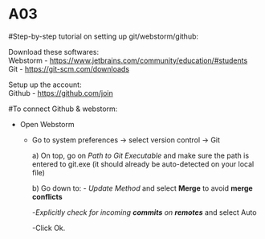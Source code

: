 # A03
<!DOCTYPE html>

#Step-by-step tutorial on setting up git/webstorm/github:

Download these softwares:
<br>
Webstorm - https://www.jetbrains.com/community/education/#students
<br>
Git - https://git-scm.com/downloads

Setup up the account:
<br>
Github - https://github.com/join 

#To connect Github & webstorm:
- Open Webstorm
  - Go to system preferences → select version control → Git
  
    a) On top, go on _Path to Git Executable_ and make sure the path is entered to git.exe (it should already be auto-detected on your local file)
 
    b) Go down to:
        - _Update Method_ and select **Merge** to avoid **merge conflicts**
        
       -_Explicitly check for incoming **commits** on **remotes**_ and select Auto
        
       -Click Ok. 
